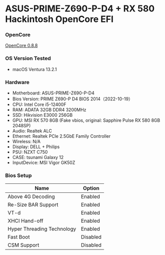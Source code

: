 # ASUS-PRIME-Z690-P-D4 + RX 580 Hackintosh OpenCore EFI

### OpenCore

[OpenCore 0.8.8](https://github.com/acidanthera/OpenCorePkg)

### OS Version Tested

- macOS Ventura 13.2.1

### Hardware

- Motherboard: ASUS-PRIME-Z690-P-D4
- Bios Version: PRIME Z690-P D4 BIOS 2014（2022-10-19）
- CPU: Intel Core i5-12400F
- RAM: ADATA 32GB DDR4 3200MHz
- SSD: Hikvision E3000 256GB
- GPU: MSI RX 570 8GB (Fake vbios, original: Sapphire Pulse RX 580 8GB 2048SP)
- Audio: Realtek ALC
- Ethernet: Realtek PCle 2.5GbE Family Controller
- Wireless: N/A
- Display: DELL + Philips
- PSU: NZXT C750
- CASE: tsunami Galaxy 12
- InputDevice: MSI Vigor GK50Z

### Bios Setup

| Name | Option |
| ------- | ------- | 
| Above 4G Decoding | Enabled |
| Re-Size BAR Support | Enabled |
| VT-d | Enabled |
| XHCI Hand-off | Enabled  |
| Hyper Threading Technology | Enabled |
| Fast Boot | Disabled  |
| CSM Support | Disabled  |
